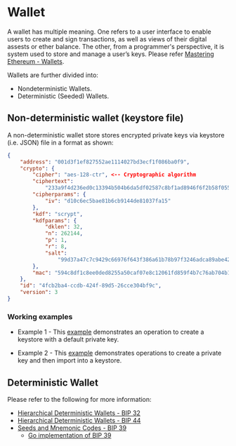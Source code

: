 # Wallet

A wallet has multiple meaning. One refers to a user interface to enable users to create and sign transactions, as well as views of their digital assests or ether balance. The other, from a programmer's perspective, it is system used to store and manage a user’s keys. Please refer [Mastering Ethereum - Wallets](https://cypherpunks-core.github.io/ethereumbook/05wallets.html).

Wallets are further divided into:

* Nondeterministic Wallets.
* Deterministic (Seeded) Wallets.

## Non-deterministic wallet (keystore file)

A non-deterministic wallet store stores encrypted private keys via keystore (i.e. JSON) file in a format as shown:

```json
{
    "address": "001d3f1ef827552ae1114027bd3ecf1f086ba0f9",
    "crypto": {
        "cipher": "aes-128-ctr", <-- Cryptographic algorithm
        "ciphertext":
            "233a9f4d236ed0c13394b504b6da5df02587c8bf1ad8946f6f2b58f055507ece", <-- Encrypted private key
        "cipherparams": {
            "iv": "d10c6ec5bae81b6cb9144de81037fa15"
        },
        "kdf": "scrypt",
        "kdfparams": {
            "dklen": 32,
            "n": 262144,
            "p": 1,
            "r": 8,
            "salt":
                "99d37a47c7c9429c66976f643f386a61b78b97f3246adca89abe4245d2788407"
        },
        "mac": "594c8df1c8ee0ded8255a50caf07e8c12061fd859f4b7c76ab704b17c957e842"
    },
    "id": "4fcb2ba4-ccdb-424f-89d5-26cce304bf9c",
    "version": 3
}
```
### Working examples

* Example 1 - This [example](./ndw/ex1/main.go) demonstrates an operation to create a keystore with a default private key.

* Example 2 - This [example](./ndw/ex2/main.go) demonstrates operations to create a private key and then import into a keystore.

## Deterministic Wallet

Please refer to the following for more information:

* [Hierarchical Deterministic Wallets - BIP 32](https://github.com/bitcoin/bips/blob/master/bip-0032.mediawiki)
* [Hierarchical Deterministic Wallets - BIP 44](https://github.com/bitcoin/bips/blob/master/bip-0044.mediawiki)
* [Seeds and Mnemonic Codes - BIP 39](https://github.com/bitcoin/bips/blob/master/bip-0039.mediawiki)
    * [Go implementation of BIP 39](https://github.com/tyler-smith/go-bip39)
